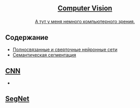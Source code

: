<!-- markdownlint-disable first-line-h1 -->
<!-- markdownlint-disable html -->
<!-- markdownlint-disable no-duplicate-header -->

<h2>
<p align="center">
  <a href="">Computer Vision</a>
</p>
</h2>

<p align="center">
<a href="">А тут у меня немного компьютерного зрения.</a>       
</p>

## Содержание
- [Полносвязанные и сверточные нейронные сети](#CNN)
- [Семантическая сегментация](#SegNet)

## [CNN](https://github.com/DEDMOPO3PEAHIMATOP/Deep-Learning/blob/main/CV/LN%24CNN.ipynb)
- 

## [SegNet]()
